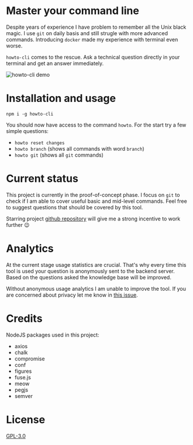# Master your command line

Despite years of experience I have problem to remember all the Unix black magic. I use `git` on daily basis and still strugle with more advanced commands. Introducing `docker` made my experience with terminal even worse.

`howto-cli` comes to the rescue. Ask a technical question directly in your terminal and get an answer immediately.

![howto-cli demo](https://raw.githubusercontent.com/ziolko/howto-cli/master/docs/animation.gif)


# Installation and usage
`npm i -g howto-cli`

You should now have access to the command `howto`. For the start try a few simple questions:
- `howto reset changes`
- `howto branch` (shows all commands with word `branch`)
- `howto git` (shows all `git` commands)

# Current status
This project is currently in the proof-of-concept phase. I focus on `git` to check if I am able to cover useful basic and mid-level commands. Feel free to suggest questions that should be covered by this tool.

Starring project [github repository](https://github.com/ziolko/howto-cli) will give me a strong incentive to work further :wink:

# Analytics
At the current stage usage statistics are crucial. That's why every time this tool is used your question is anonymously sent to the backend server. Based on the questions asked the knowledge base will be improved.

Without anonymous usage analytics I am unable to improve the tool. If you are concerned about privacy let me know in [this issue](https://github.com/ziolko/howto-cli/issues/1).

# Credits
NodeJS packages used in this project:
* axios
* chalk
* compromise
* conf
* figures
* fuse.js
* meow
* pegjs
* semver

# License 
[GPL-3.0](https://opensource.org/licenses/GPL-3.0)